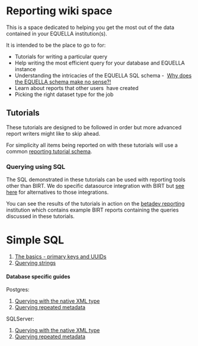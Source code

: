 # Reporting wiki space

This is a space dedicated to helping you get the most out of the data 
contained in your EQUELLA institution(s).

It is intended to be the place to go to for:

-   Tutorials for writing a particular query
-   Help writing the most efficient query for your database and EQUELLA
 instance
-   Understanding the intricacies of the EQUELLA SQL schema - 
[Why does the EQUELLA schema make no sense?!](SchemaDesign.md)
-   Learn about reports that other users  have created
-   Picking the right dataset type for the job

## Tutorials

These tutorials are designed to be followed in order but more advanced 
report writers might like to skip ahead. 

For simplicity all items being reported on with these tutorials will use a 
common [reporting tutorial schema](ReportingTutorialSchema.md).

### Querying using SQL

The SQL demonstrated in these tutorials can be used with reporting tools other than BIRT. 
We do specific datasource integration with BIRT but [see here](WithoutBIRT.md) for 
alternatives to those integrations.

You can see the results of the tutorials in action on the [betadev reporting](https://betadev.equella.net/reports/access/reports.do) 
institution which contains example BIRT reports containing the queries discussed in 
these tutorials.   

# Simple SQL

1. [The basics - primary keys and UUIDs](TheBasics.md)
1. [Querying strings](QueryingStrings.md)

#### Database specific guides

Postgres:
1. [Querying with the native XML type](postgres/QueryingXMLType.md)
1. [Querying repeated metadata](postgres/RepeatedMetadata.md)

SQLServer:
1. [Querying with the native XML type](sqlserver/QueryingXMLType.md)
1. [Querying repeated metadata](sqlserver/RepeatedMetadata.md)

